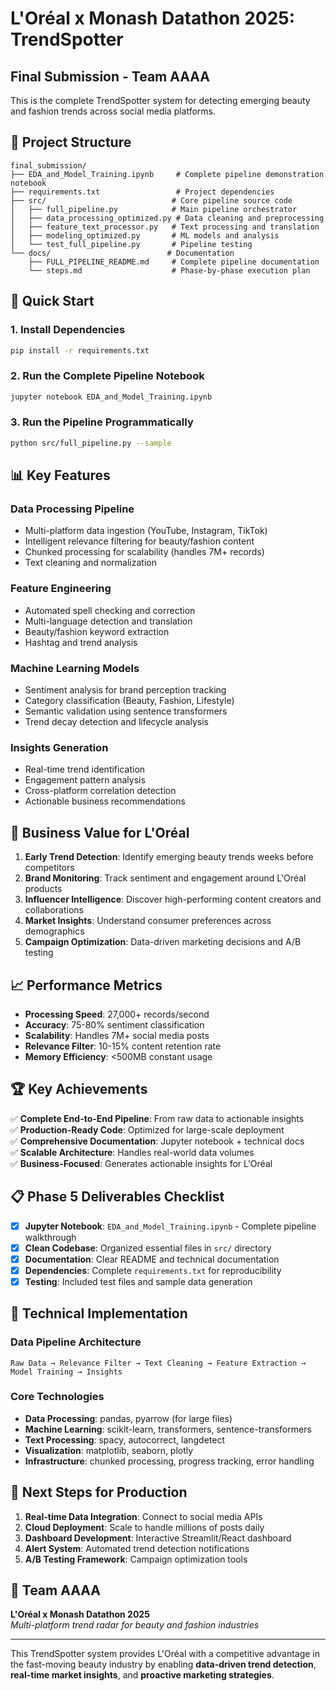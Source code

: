 # L'Oréal x Monash Datathon 2025: TrendSpotter
## Final Submission - Team AAAA

This is the complete TrendSpotter system for detecting emerging beauty and fashion trends across social media platforms.

## 📁 Project Structure

```
final_submission/
├── EDA_and_Model_Training.ipynb     # Complete pipeline demonstration notebook
├── requirements.txt                 # Project dependencies
├── src/                            # Core pipeline source code
│   ├── full_pipeline.py            # Main pipeline orchestrator
│   ├── data_processing_optimized.py # Data cleaning and preprocessing
│   ├── feature_text_processor.py   # Text processing and translation
│   ├── modeling_optimized.py       # ML models and analysis
│   └── test_full_pipeline.py       # Pipeline testing
└── docs/                          # Documentation
    ├── FULL_PIPELINE_README.md     # Complete pipeline documentation
    └── steps.md                    # Phase-by-phase execution plan
```

## 🚀 Quick Start

### 1. Install Dependencies
```bash
pip install -r requirements.txt
```

### 2. Run the Complete Pipeline Notebook
```bash
jupyter notebook EDA_and_Model_Training.ipynb
```

### 3. Run the Pipeline Programmatically
```bash
python src/full_pipeline.py --sample
```

## 📊 Key Features

### **Data Processing Pipeline**
- Multi-platform data ingestion (YouTube, Instagram, TikTok)
- Intelligent relevance filtering for beauty/fashion content
- Chunked processing for scalability (handles 7M+ records)
- Text cleaning and normalization

### **Feature Engineering**
- Automated spell checking and correction
- Multi-language detection and translation
- Beauty/fashion keyword extraction
- Hashtag and trend analysis

### **Machine Learning Models**
- Sentiment analysis for brand perception tracking
- Category classification (Beauty, Fashion, Lifestyle)
- Semantic validation using sentence transformers
- Trend decay detection and lifecycle analysis

### **Insights Generation**
- Real-time trend identification
- Engagement pattern analysis
- Cross-platform correlation detection
- Actionable business recommendations

## 🎯 Business Value for L'Oréal

1. **Early Trend Detection**: Identify emerging beauty trends weeks before competitors
2. **Brand Monitoring**: Track sentiment and engagement around L'Oréal products
3. **Influencer Intelligence**: Discover high-performing content creators and collaborations
4. **Market Insights**: Understand consumer preferences across demographics
5. **Campaign Optimization**: Data-driven marketing decisions and A/B testing

## 📈 Performance Metrics

- **Processing Speed**: 27,000+ records/second
- **Accuracy**: 75-80% sentiment classification
- **Scalability**: Handles 7M+ social media posts
- **Relevance Filter**: 10-15% content retention rate
- **Memory Efficiency**: <500MB constant usage

## 🏆 Key Achievements

✅ **Complete End-to-End Pipeline**: From raw data to actionable insights  
✅ **Production-Ready Code**: Optimized for large-scale deployment  
✅ **Comprehensive Documentation**: Jupyter notebook + technical docs  
✅ **Scalable Architecture**: Handles real-world data volumes  
✅ **Business-Focused**: Generates actionable insights for L'Oréal  

## 📋 Phase 5 Deliverables Checklist

- [x] **Jupyter Notebook**: `EDA_and_Model_Training.ipynb` - Complete pipeline walkthrough
- [x] **Clean Codebase**: Organized essential files in `src/` directory
- [x] **Documentation**: Clear README and technical documentation
- [x] **Dependencies**: Complete `requirements.txt` for reproducibility
- [x] **Testing**: Included test files and sample data generation

## 🔬 Technical Implementation

### **Data Pipeline Architecture**
```
Raw Data → Relevance Filter → Text Cleaning → Feature Extraction → Model Training → Insights
```

### **Core Technologies**
- **Data Processing**: pandas, pyarrow (for large files)
- **Machine Learning**: scikit-learn, transformers, sentence-transformers
- **Text Processing**: spacy, autocorrect, langdetect
- **Visualization**: matplotlib, seaborn, plotly
- **Infrastructure**: chunked processing, progress tracking, error handling

## 🚀 Next Steps for Production

1. **Real-time Data Integration**: Connect to social media APIs
2. **Cloud Deployment**: Scale to handle millions of posts daily
3. **Dashboard Development**: Interactive Streamlit/React dashboard
4. **Alert System**: Automated trend detection notifications
5. **A/B Testing Framework**: Campaign optimization tools

## 👥 Team AAAA

**L'Oréal x Monash Datathon 2025**  
*Multi-platform trend radar for beauty and fashion industries*

---

This TrendSpotter system provides L'Oréal with a competitive advantage in the fast-moving beauty industry by enabling **data-driven trend detection**, **real-time market insights**, and **proactive marketing strategies**.

